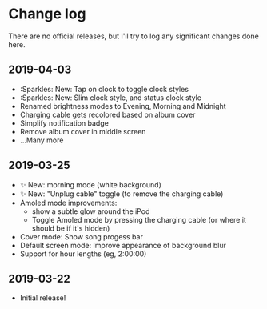 # Change log

There are no official releases, but I'll try to log any significant changes done here.

## 2019-04-03

- :Sparkles: New: Tap on clock to toggle clock styles
- :Sparkles: New: Slim clock style, and status clock style
- Renamed brightness modes to Evening, Morning and Midnight
- Charging cable gets recolored based on album cover
- Simplify notification badge
- Remove album cover in middle screen
- ...Many more

## 2019-03-25

- :sparkles: New: morning mode (white background)
- :sparkles: New: "Unplug cable" toggle (to remove the charging cable)
- Amoled mode improvements:
  - show a subtle glow around the iPod
  - Toggle Amoled mode by pressing the charging cable (or where it should be if it's hidden)
- Cover mode: Show song progess bar
- Default screen mode: Improve appearance of background blur
- Support for hour lengths (eg, 2:00:00)

## 2019-03-22

- Initial release!

